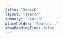 ```yaml
---
title: "Search"
layout: "search"
summary: "search"
placeholder: "Search..."
showReadingTime: false
---
```

